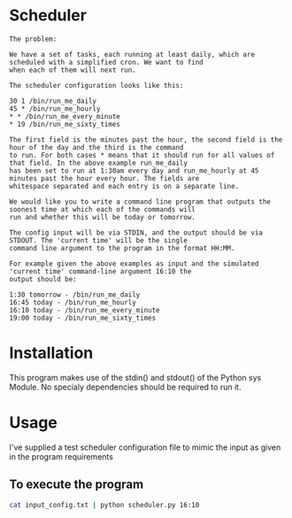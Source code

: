 # Scheduler

```
The problem:

We have a set of tasks, each running at least daily, which are scheduled with a simplified cron. We want to find 
when each of them will next run.

The scheduler configuration looks like this:

30 1 /bin/run_me_daily
45 * /bin/run_me_hourly
* * /bin/run_me_every_minute
* 19 /bin/run_me_sixty_times

The first field is the minutes past the hour, the second field is the hour of the day and the third is the command 
to run. For both cases * means that it should run for all values of that field. In the above example run_me_daily 
has been set to run at 1:30am every day and run_me_hourly at 45 minutes past the hour every hour. The fields are 
whitespace separated and each entry is on a separate line.

We would like you to write a command line program that outputs the soonest time at which each of the commands will 
run and whether this will be today or tomorrow.

The config input will be via STDIN, and the output should be via STDOUT. The 'current time' will be the single 
command line argument to the program in the format HH:MM.

For example given the above examples as input and the simulated 'current time' command-line argument 16:10 the 
output should be:

1:30 tomorrow - /bin/run_me_daily
16:45 today - /bin/run_me_hourly
16:10 today - /bin/run_me_every_minute
19:00 today - /bin/run_me_sixty_times
```

# Installation
This program makes use of the stdin() and stdout() of the Python sys Module. No specialy dependencies should be required 
to run it.

# Usage
I've supplied a test scheduler configuration file to mimic the input as given in the program requirements

## To execute the program
```bash
cat input_config.txt | python scheduler.py 16:10
```